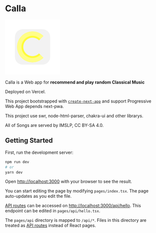 
# Calla
<a href="https://github.com/phyyou/Calla">
  <img src="https://github.com/phyyou/Calla/blob/main/public/icons/apple-icon-180.png?raw=true" alt="Calla Music Logo" />
</a>

Calla is a Web app for **recommend and play random Classical Music**

Deployed on Vercel.

This project bootstrapped with [`create-next-app`](https://github.com/vercel/next.js/tree/canary/packages/create-next-app) and support Progressive Web App depends next-pwa.

This project use swr, node-html-parser, chakra-ui and other librarys.

All of Songs are served by IMSLP, CC BY-SA 4.0.

## Getting Started

First, run the development server:

```bash
npm run dev
# or
yarn dev
```

Open [http://localhost:3000](http://localhost:3000) with your browser to see the result.

You can start editing the page by modifying `pages/index.tsx`. The page auto-updates as you edit the file.

[API routes](https://nextjs.org/docs/api-routes/introduction) can be accessed on [http://localhost:3000/api/hello](http://localhost:3000/api/hello). This endpoint can be edited in `pages/api/hello.tsx`.

The `pages/api` directory is mapped to `/api/*`. Files in this directory are treated as [API routes](https://nextjs.org/docs/api-routes/introduction) instead of React pages.
